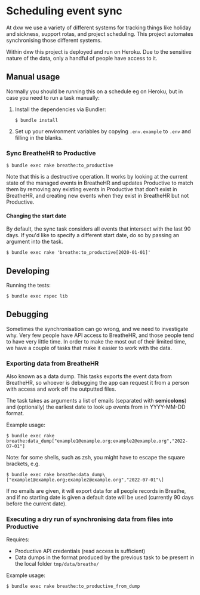 # Scheduling event sync

At dxw we use a variety of different systems for tracking things like holiday
and sickness, support rotas, and project scheduling. This project automates
synchronising those different systems.

Within dxw this project is deployed and run on Heroku. Due to the sensitive
nature of the data, only a handful of people have access to it.

## Manual usage

Normally you should be running this on a schedule eg on Heroku, but in case you
need to run a task manually:

1. Install the dependencies via Bundler:

   ```
   $ bundle install
   ```

2. Set up your environment variables by copying `.env.example` to `.env` and
   filling in the blanks.

### Sync BreatheHR to Productive

```
$ bundle exec rake breathe:to_productive
```

Note that this is a destructive operation. It works by looking at the current
state of the managed events in BreatheHR and updates Productive to match them by
removing any existing events in Productive that don't exist in BreatheHR, and
creating new events when they exist in BreatheHR but not Productive.

#### Changing the start date

By default, the sync task considers all events that intersect with the last 90
days. If you'd like to specify a different start date, do so by passing an
argument into the task.

```
$ bundle exec rake 'breathe:to_productive[2020-01-01]'
```

## Developing

Running the tests:

```
$ bundle exec rspec lib
```

## Debugging

Sometimes the synchronisation can go wrong, and we need to investigate why.
Very few people have API access to BreatheHR, and those people tend to have very
little time. In order to make the most out of their limited time, we have a couple of
tasks that make it easier to work with the data.

### Exporting data from BreatheHR

Also known as a data dump. This tasks exports the event data from BreatheHR, so whoever
is debugging the app can request it from a person with access and work off the outputted
files.

The task takes as arguments a list of emails (separated with **semicolons**)
and (optionally) the earliest date to look up events from in YYYY-MM-DD format.

Example usage:

```
$ bundle exec rake breathe:data_dump["example1@example.org;example2@example.org","2022-07-01"]
```

Note: for some shells, such as zsh, you might have to escape the square brackets, e.g.

```
$ bundle exec rake breathe:data_dump\["example1@example.org;example2@example.org","2022-07-01"\]
```

If no emails are given, it will export data for all people records in Breathe, and if no
starting date is given a default date will be used (currently 90 days before the current
date).

### Executing a dry run of synchronising data from files into Productive

Requires:

- Productive API credentials (read access is sufficient)
- Data dumps in the format produced by the previous task to be present in the local folder
`tmp/data/breathe/`

Example usage:

```
$ bundle exec rake breathe:to_productive_from_dump
```

